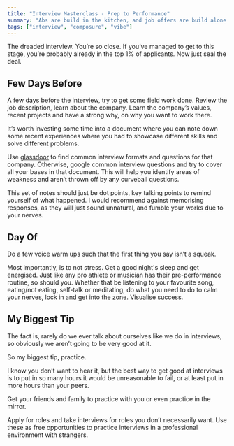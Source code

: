 ```yaml
---
title: "Interview Masterclass - Prep to Performance"
summary: "Abs are build in the kitchen, and job offers are build alone in the mirror."
tags: ["interview", "composure", "vibe"]
---
```

The dreaded interview. You’re so close. If you’ve managed to get to this stage, you’re probably already in the top 1% of applicants. Now just seal the deal. 


## Few Days Before

A few days before the interview, try to get some field work done. Review the job description, learn about the company. Learn the company’s values, recent projects and have a strong why, on why you want to work there. 

It’s worth investing some time into a document where you can note down some recent experiences where you had to showcase different skills and solve different problems. 

Use [glassdoor](https://www.glassdoor.com.au/) to find common interview formats and questions for that company. Otherwise, google common interview questions and try to cover all your bases in that document. This will help you identify areas of weakness and aren’t thrown off by any curveball questions. 

This set of notes should just be dot points, key talking points to remind yourself of what happened. I would recommend against memorising responses, as they will just sound unnatural, and fumble your works due to your nerves. 


## Day Of

Do a few voice warm ups such that the first thing you say isn’t a squeak.

Most importantly, is to not stress. Get a good night's sleep and get energised. Just like any pro athlete or musician has their pre-performance routine, so should you. Whether that be listening to your favourite song, eating/not eating, self-talk or meditating, do what you need to do to calm your nerves, lock in and get into the zone. Visualise success. 


## My Biggest Tip

The fact is, rarely do we ever talk about ourselves like we do in interviews, so obviously we aren’t going to be very good at it. 

So my biggest tip, practice. 

I know you don’t want to hear it, but the best way to get good at interviews is to put in so many hours it would be unreasonable to fail, or at least put in more hours than your peers. 

Get your friends and family to practice with you or even practice in the mirror. 

Apply for roles and take interviews for roles you don’t necessarily want. Use these as free opportunities to practice interviews in a professional environment with strangers. 
